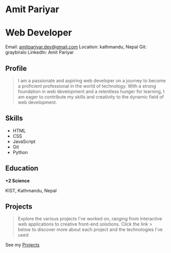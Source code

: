 # Amit Pariyar

# Web Developer

Email: amitpariyar.dev@gmail.com  Location: kathmandu, Nepal Git: graybiralo LinkedIn: Amit Pariyar

## Profile

> I am a passionate and aspiring web developer on a journey to become a proficient professional in the world
> of technology. With a strong foundation in web development and a relentless hunger for learning, I am
> eager to contribute my skills and creativity to the dynamic field of web development.

## Skills

* HTML
* CSS
* JavaScript
* Git
* Python

## Education

**+2 Science**

KIST, Kathmandu, Nepal

## Projects

> Explore the various projects I’ve worked on, ranging from interactive web applications to creative front-end solutions. Click the link > below to discover more about each project and the technologies I've used

See my [Projects](/majesty)